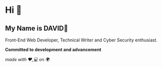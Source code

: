 # Hi 👋
## My Name is DAVID🎯
Front-End Web Developer, Technical Writer and Cyber Security enthusiast.

**Committed to development and advancement**


  _made with :heart:,:computer:_ on :earth_africa:
